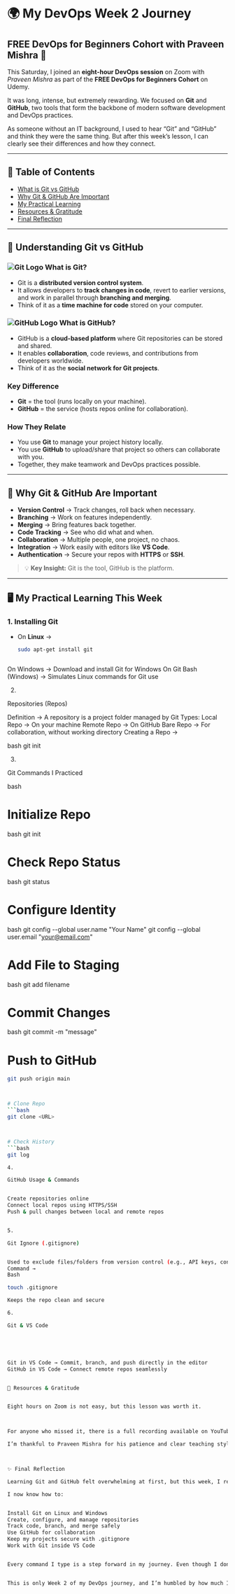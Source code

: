 # 🌍 My DevOps Week 2 Journey  
## FREE DevOps for Beginners Cohort with Praveen Mishra 🚀  

This Saturday, I joined an **eight-hour DevOps session** on Zoom with *Praveen Mishra* as part of the **FREE DevOps for Beginners Cohort** on Udemy.  

It was long, intense, but extremely rewarding. We focused on **Git** and **GitHub**, two tools that form the backbone of modern software development and DevOps practices.  

As someone without an IT background, I used to hear “Git” and “GitHub” and think they were the same thing. But after this week’s lesson, I can clearly see their differences and how they connect.  

---

## 📖 Table of Contents
- [What is Git vs GitHub](#-understanding-git-vs-github)  
- [Why Git & GitHub Are Important](#-why-git--github-are-important)  
- [My Practical Learning](#-my-practical-learning-this-week)  
- [Resources & Gratitude](#-resources--gratitude)  
- [Final Reflection](#-final-reflection)  

---

## 🔑 Understanding Git vs GitHub  

### ![Git Logo](https://git-scm.com/images/logos/downloads/Git-Icon-1788C.png) **What is Git?**  
- Git is a **distributed version control system**.  
- It allows developers to **track changes in code**, revert to earlier versions, and work in parallel through **branching and merging**.  
- Think of it as a **time machine for code** stored on your computer.  

### ![GitHub Logo](https://github.githubassets.com/images/modules/logos_page/GitHub-Mark.png) **What is GitHub?**  
- GitHub is a **cloud-based platform** where Git repositories can be stored and shared.  
- It enables **collaboration**, code reviews, and contributions from developers worldwide.  
- Think of it as the **social network for Git projects**.  

### **Key Difference**  
- **Git** = the tool (runs locally on your machine).  
- **GitHub** = the service (hosts repos online for collaboration).  

### **How They Relate**  
- You use **Git** to manage your project history locally.  
- You use **GitHub** to upload/share that project so others can collaborate with you.  
- Together, they make teamwork and DevOps practices possible.  

---

## 🌟 Why Git & GitHub Are Important  
- **Version Control** → Track changes, roll back when necessary.  
- **Branching** → Work on features independently.  
- **Merging** → Bring features back together.  
- **Code Tracking** → See who did what and when.  
- **Collaboration** → Multiple people, one project, no chaos.  
- **Integration** → Work easily with editors like **VS Code**.  
- **Authentication** → Secure your repos with **HTTPS** or **SSH**.  

> 💡 **Key Insight:** Git is the tool, GitHub is the platform.  

---

## 🖥️ My Practical Learning This Week  

### 1. **Installing Git**  
- On **Linux** →  
  ```bash
  sudo apt-get install git



On Windows → Download and install Git for Windows
On Git Bash (Windows) → Simulates Linux commands for Git use


2. 

Repositories (Repos)


Definition → A repository is a project folder managed by Git
Types:
Local Repo → On your machine
Remote Repo → On GitHub
Bare Repo → For collaboration, without working directory
Creating a Repo →

 
  
bash
git init

3. 

Git Commands I Practiced

bash

# Initialize Repo

bash
git init  



# Check Repo Status
bash
git status  



# Configure Identity
bash
git config --global user.name "Your Name"
git config --global user.email "your@email.com"  



# Add File to Staging
bash
git add filename  



# Commit Changes
bash
git commit -m "message"  



# Push to GitHub
```bash
git push origin main  



# Clone Repo
```bash
git clone <URL>  



# Check History
```bash
git log

4. 

GitHub Usage & Commands


Create repositories online
Connect local repos using HTTPS/SSH
Push & pull changes between local and remote repos


5. 

Git Ignore (.gitignore)


Used to exclude files/folders from version control (e.g., API keys, config files)
Command →
Bash

touch .gitignore

Keeps the repo clean and secure

6. 

Git & VS Code





Git in VS Code → Commit, branch, and push directly in the editor
GitHub in VS Code → Connect remote repos seamlessly


🎥 Resources & Gratitude


Eight hours on Zoom is not easy, but this lesson was worth it.



For anyone who missed it, there is a full recording available on YouTube that explains everything from basics to hands-on practice.

I’m thankful to Praveen Mishra for his patience and clear teaching style. He not only showed us the commands but also explained the “why” behind each step.



✨ Final Reflection

Learning Git and GitHub felt overwhelming at first, but this week, I realized they are not just tools — they are the foundation of teamwork in tech.

I now know how to:


Install Git on Linux and Windows
Create, configure, and manage repositories
Track code, branch, and merge safely
Use GitHub for collaboration
Keep my projects secure with .gitignore
Work with Git inside VS Code


Every command I type is a step forward in my journey. Even though I don’t come from an IT background, I’m eager to keep learning and growing.


This is only Week 2 of my DevOps journey, and I’m humbled by how much I’ve already learned. The road ahead is long, but I’m fully committed.  I am eager, disciplined, and ready to learn. My journey has just begun, but I am already building the skills that matter in today’s tech world.
